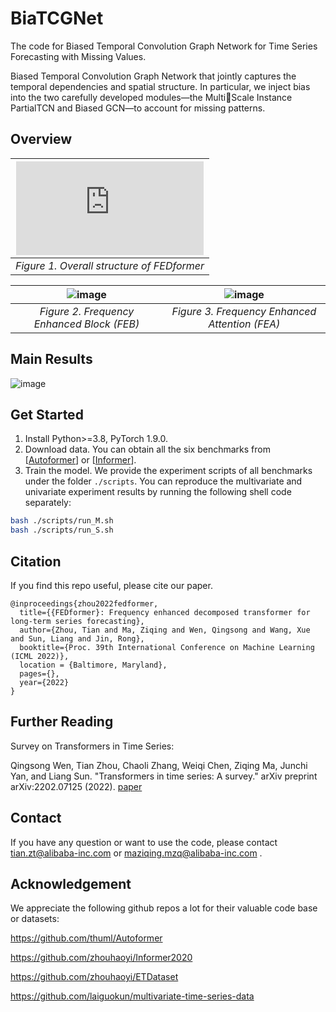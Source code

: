 # BiaTCGNet
The code for Biased Temporal Convolution Graph Network for Time Series Forecasting with Missing Values. 


Biased Temporal Convolution Graph Network that jointly captures the temporal dependencies and spatial structure. In particular, we inject bias into the two carefully developed modules—the MultiScale Instance PartialTCN and Biased GCN—to account for missing patterns.




## Overview
|![Figure1](https://github.com/chenxiaodanhit/BiaTCGNet/tree/main/images/Framework_GCN.pdf)|
|:--:| 
| *Figure 1. Overall structure of FEDformer* |

|![image](https://user-images.githubusercontent.com/44238026/171343471-7dd079f3-8e0e-442b-acc1-d406d4a3d86a.png) | ![image](https://user-images.githubusercontent.com/44238026/171343510-a203a1a1-db78-4084-8c36-62aa0c6c7ffe.png)
|:--:|:--:|
| *Figure 2. Frequency Enhanced Block (FEB)* | *Figure 3. Frequency Enhanced Attention (FEA)* |


## Main Results
![image](https://user-images.githubusercontent.com/44238026/171345192-e7440898-4019-4051-86e0-681d1a28d630.png)


## Get Started

1. Install Python>=3.8, PyTorch 1.9.0.
2. Download data. You can obtain all the six benchmarks from [[Autoformer](https://github.com/thuml/Autoformer)] or [[Informer](https://github.com/zhouhaoyi/Informer2020)].
3. Train the model. We provide the experiment scripts of all benchmarks under the folder `./scripts`. You can reproduce the multivariate and univariate experiment results by running the following shell code separately:

```bash
bash ./scripts/run_M.sh
bash ./scripts/run_S.sh
```


## Citation

If you find this repo useful, please cite our paper. 

```
@inproceedings{zhou2022fedformer,
  title={{FEDformer}: Frequency enhanced decomposed transformer for long-term series forecasting},
  author={Zhou, Tian and Ma, Ziqing and Wen, Qingsong and Wang, Xue and Sun, Liang and Jin, Rong},
  booktitle={Proc. 39th International Conference on Machine Learning (ICML 2022)},
  location = {Baltimore, Maryland},
  pages={},
  year={2022}
}
```

## Further Reading
Survey on Transformers in Time Series:

Qingsong Wen, Tian Zhou, Chaoli Zhang, Weiqi Chen, Ziqing Ma, Junchi Yan, and Liang Sun. "Transformers in time series: A survey." arXiv preprint arXiv:2202.07125 (2022). [paper](https://arxiv.org/abs/2202.07125)


## Contact

If you have any question or want to use the code, please contact tian.zt@alibaba-inc.com or maziqing.mzq@alibaba-inc.com .

## Acknowledgement

We appreciate the following github repos a lot for their valuable code base or datasets:

https://github.com/thuml/Autoformer

https://github.com/zhouhaoyi/Informer2020

https://github.com/zhouhaoyi/ETDataset

https://github.com/laiguokun/multivariate-time-series-data
